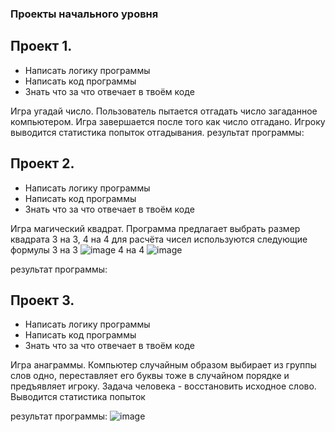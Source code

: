 ### Проекты начального уровня

## Проект 1. 

* Написать логику программы
* Написать код программы
* Знать что за что отвечает в твоём коде

Игра угадай число.
Пользователь пытается отгадать число загаданное компьютером. Игра завершается после того как число отгадано. 
Игроку выводится статистика попыток отгадывания.
результат программы:

## Проект 2. 

* Написать логику программы
* Написать код программы
* Знать что за что отвечает в твоём коде

Игра магический квадрат.
Программа  предлагает выбрать размер квадрата  3 на 3, 4 на 4
для расчёта чисел используются следующие формулы
3 на 3
![image](https://user-images.githubusercontent.com/99833055/193309708-920a6596-7acf-44c6-84c6-a7396d61f569.png)
4 на 4
![image](https://user-images.githubusercontent.com/99833055/193315371-15779ee8-80de-45b7-b203-97f367c007bb.png)
 
результат программы:

## Проект 3. 

* Написать логику программы
* Написать код программы
* Знать что за что отвечает в твоём коде

Игра анаграммы.
Компьютер случайным образом выбирает из группы слов одно, переставляет его буквы тоже в случайном порядке и предъявляет игроку. Задача человека - восстановить исходное слово. Выводится статистика попыток

результат программы:
![image](https://user-images.githubusercontent.com/99833055/193313891-5c08e133-a242-459f-befa-9fe99047d2f6.png)
